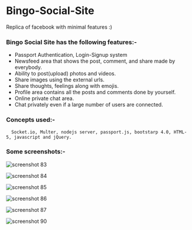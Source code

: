 # Bingo-Social-Site
Replica of facebook with minimal features :)

### Bingo Social Site has the following features:-
  - Passport Authentication, Login-Signup system
  - Newsfeed area that shows the post, comment, and share made by everybody.
  - Ability to post(upload) photos and videos.
  - Share images using the external urls.
  - Share thoughts, feelings along with emojis.
  - Profile area contains all the posts and comments done by yourself.
  - Online private chat area.
  - Chat privately even if a large number of users are connected.
  
### Concepts used:-
```
  Socket.io, Multer, nodejs server, passport.js, bootstarp 4.0, HTML-5, javascript and jQuery.
```
### Some screenshots:-
  
![screenshot 83](https://user-images.githubusercontent.com/31181068/36629477-26462698-197c-11e8-8ba9-4e4db9077105.png)

![screenshot 84](https://user-images.githubusercontent.com/31181068/36629480-2c0d4052-197c-11e8-896b-f16ff4695790.png)

![screenshot 85](https://user-images.githubusercontent.com/31181068/36629481-2f8a17f0-197c-11e8-8c17-e433d839a7a2.png)

![screenshot 86](https://user-images.githubusercontent.com/31181068/36629483-337662d8-197c-11e8-99f9-7625df162057.png)

![screenshot 87](https://user-images.githubusercontent.com/31181068/36629485-372e8108-197c-11e8-9837-8627f920dfa2.png)

![screenshot 90](https://user-images.githubusercontent.com/31181068/36629487-3e947f60-197c-11e8-9993-337cd47d1b0d.png)

